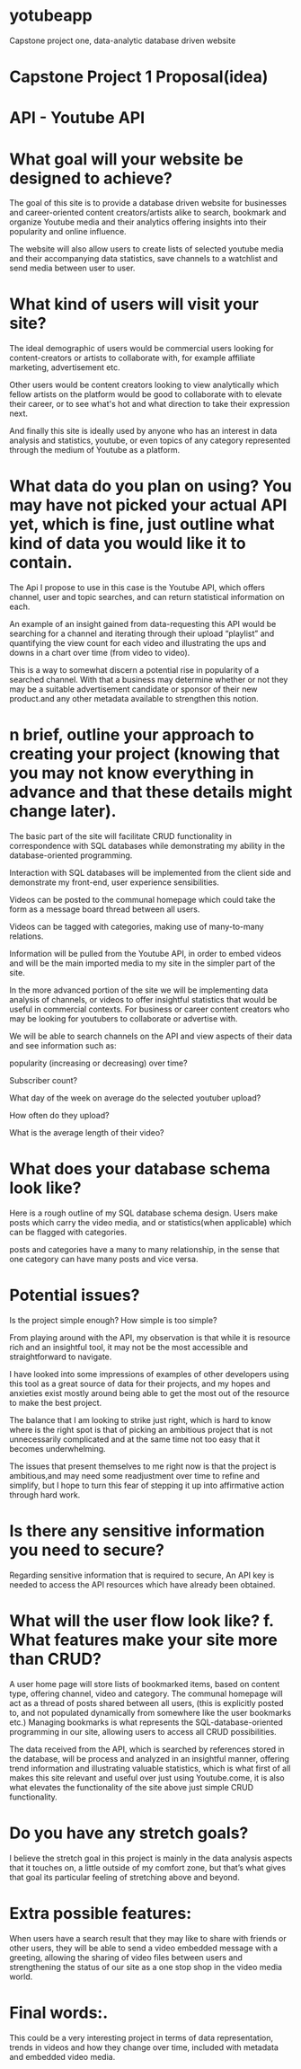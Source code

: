 # yotubeapp
Capstone project one, data-analytic database driven website

# Capstone Project 1 Proposal(idea)

# API - Youtube API

# What goal will your website be designed to achieve? 

The goal of this site is to provide a database driven website for businesses and career-oriented content creators/artists alike to search, bookmark and organize Youtube media and their analytics offering insights into their popularity and online influence.

The website will also allow users to create lists of selected youtube media and their accompanying data statistics, save channels to a watchlist and send media between user to user. 

# What kind of users will visit your site?

The ideal demographic of users would be commercial users looking for content-creators or artists to collaborate with, for example affiliate marketing, advertisement etc. 

Other users would be content creators looking to view analytically which fellow artists on the platform would be good to collaborate with to elevate their career, or to see what's hot and what direction to take their expression next. 

And finally this site is ideally used by anyone who has an interest in data analysis and statistics, youtube, or even topics of any category represented through the medium of Youtube as a platform. 

# What data do you plan on using? You may have not picked your actual API yet, which is fine, just outline what kind of data you would like it to contain. 

The Api I propose to use in this case is the Youtube API, which offers channel, user and topic searches, and can return statistical information on each. 

An example of an insight gained from data-requesting this API would be searching for a channel and iterating through their upload “playlist” and quantifying the view count for each video and illustrating the ups and downs in a chart over time (from video to video).

This is a way to somewhat discern a potential rise in popularity of a searched channel. 
With that a business may determine whether or not they may be a suitable advertisement candidate or sponsor of their new product.and any other metadata available to strengthen this notion. 

 # n brief, outline your approach to creating your project (knowing that you may not know everything in advance and that these details might change later). 

The basic part of the site will facilitate CRUD functionality in correspondence with SQL databases while demonstrating my ability in the database-oriented programming. 

Interaction with SQL databases will be implemented from the client side and demonstrate my front-end, user experience sensibilities.

Videos can be posted to the communal homepage which could take the form as a message board thread between all users. 

Videos can be tagged with categories, making use of many-to-many relations.

Information will be pulled from the Youtube API, in order to embed videos and will be the main imported media to my site in the simpler part of the site. 

In the more advanced portion of the site we will be implementing data analysis of channels, or videos to offer insightful statistics that would be useful in commercial contexts. For business or career content creators who may be looking for youtubers to collaborate  or advertise with.

We will be able to search channels on the API and view aspects of their data and see information such as:

popularity (increasing or decreasing) over time?

Subscriber count? 

What day of the week on average do the selected youtuber upload?

How often do they upload?

What is the average length of their video?

# What does your database schema look like?

Here is a rough outline of my SQL database schema design. 
Users make posts which carry the video media, and or statistics(when applicable)  which can be flagged with categories.

posts and categories have a many to many relationship, in the sense that one category can have many posts and vice versa. 

# Potential issues?

Is the project simple enough? How simple is too simple?

From playing around with the API, my observation is that while it is resource rich and an insightful tool, it may not be the most accessible and straightforward to navigate. 

I have looked into some impressions of examples of other developers using this tool as a great source of data for their projects, and my hopes and anxieties exist mostly around being able to get the most out of the resource to make the best project.

The balance that I am looking to strike just right, which is hard to know where is the right spot is that of picking an ambitious project that is not unnecessarily complicated and at the same time not too easy that it becomes underwhelming. 

The issues that present themselves to me right now is that the project is ambitious,and may need some readjustment over time to refine and simplify, but I hope to turn this fear of stepping it up into affirmative action through hard work. 

# Is there any sensitive information you need to secure?

Regarding sensitive information that is required to secure, An API key is needed to access the API resources which have already been obtained.

# What will the user flow look like? f. What features make your site more than CRUD?

A user home page will store lists of bookmarked items, based on content type, offering channel, video and category. 
The communal homepage will act as a thread of posts shared between all users, (this is explicitly posted to, and not populated dynamically from somewhere like the user bookmarks etc.)
Managing bookmarks is what represents the SQL-database-oriented programming in our site, allowing users to access all CRUD possibilities. 

The data received from the API, which is searched by references stored in the database, will be process and analyzed in an insightful manner, offering trend information and illustrating valuable statistics, which is what first of all makes this site relevant and useful over just using Youtube.come, it is also what elevates the functionality of the site above just simple CRUD functionality. 


# Do you have any stretch goals? 

I believe the stretch goal in this project is mainly in the data analysis aspects that it touches on, a little outside of my comfort zone, but that’s what gives that goal its particular feeling of stretching above and beyond. 


# Extra possible features:

When users have a search result that they may like to share with friends or other users, they will be able to send a video embedded message with a greeting, allowing the sharing of video files between users and strengthening the status of our site as a one stop shop in the video media world. 

# Final words:. 

This could be a very interesting project in terms of data representation, trends in videos and how they change over time, included with metadata and embedded video media. 

